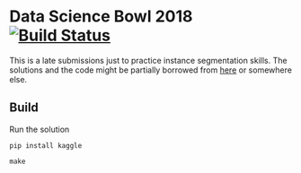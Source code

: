 # Data Science Bowl 2018 [![Build Status](https://travis-ci.com/kqf/ds-bowl-2018.svg?branch=master)](https://travis-ci.com/kqf/ds-bowl-2018)

This is a late submissions just to practice instance segmentation skills. The solutions and the code might be partially borrowed from [here](https://www.kaggle.com/c/data-science-bowl-2018/notebooks) or somewhere else.


## Build
Run the solution
```
pip install kaggle

make
```
